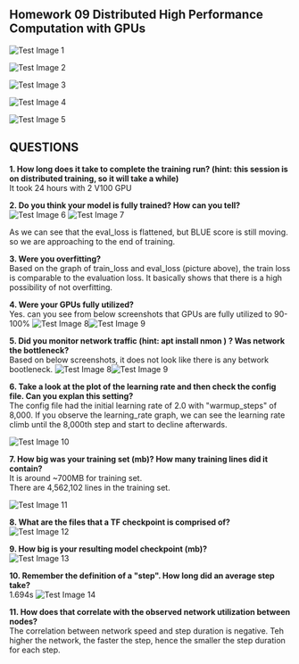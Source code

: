 
## Homework 09 Distributed High Performance Computation with GPUs

![Test Image 1](Eval_BLUE_score_1.png)

![Test Image 2](global_gradient_norm.png)

![Test Image 3](eval_loss.png)

![Test Image 4](learning_rate.png)

![Test Image 5](train_rate.png)

## QUESTIONS
**1. How long does it take to complete the training run? (hint: this session is on distributed training, so it will take a while)** <br>
It took 24 hours with 2 V100 GPU

**2. Do you think your model is fully trained? How can you tell?** <br>
![Test Image 6](eval_loss.png) 
![Test Image 7](train_loss.png)

As we can see that the eval_loss is flattened, but BLUE score is still moving. so we are approaching to the end of training. 

**3. Were you overfitting?** <br>
Based on the graph of train_loss and eval_loss (picture above), the train loss is comparable to the evaluation loss. It basically shows that there is a high possibility of not overfitting.

**4. Were your GPUs fully utilized?**  <br>
Yes. can you see from below screenshots that GPUs are fully utilized to 90-100%
![Test Image 8](GPU_1.png)![Test Image 9](GPU_2.png)

**5. Did you monitor network traffic (hint: apt install nmon ) ? Was network the bottleneck?** <br>
Based on below screenshots, it does not look like there is any betwork bootleneck.
![Test Image 8](network.png)![Test Image 9](memory_stats.png)

**6. Take a look at the plot of the learning rate and then check the config file. Can you explan this setting?** <br>
   The config file had the initial learning rate of 2.0 with "warmup_steps" of 8,000. If you observe the learning_rate graph, we can see the learning rate climb until the 8,000th step and start to decline afterwards.
   
![Test Image 10](learning_rate.png)

**7. How big was your training set (mb)? How many training lines did it contain?** <br>
It is around ~700MB for training set. <br>
There are 4,562,102 lines in the training set.

![Test Image 11](train_size.png)

**8. What are the files that a TF checkpoint is comprised of?** <br>
![Test Image 12](checkpoint.png)

**9. How big is your resulting model checkpoint (mb)?** <br>
![Test Image 13](checkpoint.png)

**10. Remember the definition of a "step". How long did an average step take?**<br>
1.694s
![Test Image 14](time_per_step.png)


**11. How does that correlate with the observed network utilization between nodes?**<br>
The correlation between network speed and step duration is negative. Teh higher the network, the faster the step, hence the smaller the step duration for each step. 
